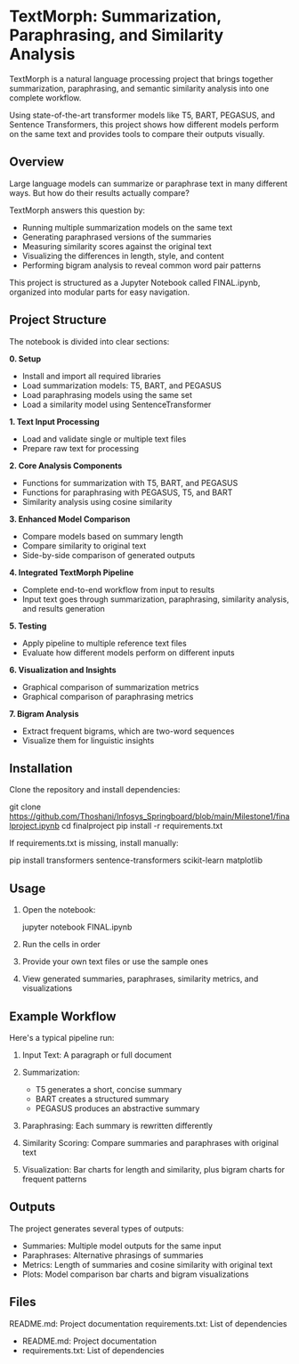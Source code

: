 # TextMorph: Summarization, Paraphrasing, and Similarity Analysis

TextMorph is a natural language processing project that brings together summarization, paraphrasing, and semantic similarity analysis into one complete workflow.

Using state-of-the-art transformer models like T5, BART, PEGASUS, and Sentence Transformers, this project shows how different models perform on the same text and provides tools to compare their outputs visually.

## Overview

Large language models can summarize or paraphrase text in many different ways. But how do their results actually compare?

TextMorph answers this question by:
- Running multiple summarization models on the same text
- Generating paraphrased versions of the summaries
- Measuring similarity scores against the original text
- Visualizing the differences in length, style, and content
- Performing bigram analysis to reveal common word pair patterns

This project is structured as a Jupyter Notebook called FINAL.ipynb, organized into modular parts for easy navigation.

## Project Structure

The notebook is divided into clear sections:

**0. Setup**
- Install and import all required libraries
- Load summarization models: T5, BART, and PEGASUS
- Load paraphrasing models using the same set
- Load a similarity model using SentenceTransformer

**1. Text Input Processing**
- Load and validate single or multiple text files
- Prepare raw text for processing

**2. Core Analysis Components**
- Functions for summarization with T5, BART, and PEGASUS
- Functions for paraphrasing with PEGASUS, T5, and BART
- Similarity analysis using cosine similarity

**3. Enhanced Model Comparison**
- Compare models based on summary length
- Compare similarity to original text
- Side-by-side comparison of generated outputs

**4. Integrated TextMorph Pipeline**
- Complete end-to-end workflow from input to results
- Input text goes through summarization, paraphrasing, similarity analysis, and results generation

**5. Testing**
- Apply pipeline to multiple reference text files
- Evaluate how different models perform on different inputs

**6. Visualization and Insights**
- Graphical comparison of summarization metrics
- Graphical comparison of paraphrasing metrics

**7. Bigram Analysis**
- Extract frequent bigrams, which are two-word sequences
- Visualize them for linguistic insights

## Installation

Clone the repository and install dependencies:


git clone https://github.com/Thoshani/Infosys_Springboard/blob/main/Milestone1/finalproject.ipynb
cd finalproject
pip install -r requirements.txt


If requirements.txt is missing, install manually:

pip install transformers sentence-transformers scikit-learn matplotlib


## Usage

1. Open the notebook:

   jupyter notebook FINAL.ipynb
 
2. Run the cells in order

3. Provide your own text files or use the sample ones

4. View generated summaries, paraphrases, similarity metrics, and visualizations

## Example Workflow

Here's a typical pipeline run:

1. Input Text: A paragraph or full document

2. Summarization:
   - T5 generates a short, concise summary
   - BART creates a structured summary
   - PEGASUS produces an abstractive summary

3. Paraphrasing: Each summary is rewritten differently

4. Similarity Scoring: Compare summaries and paraphrases with original text

5. Visualization: Bar charts for length and similarity, plus bigram charts for frequent patterns

## Outputs

The project generates several types of outputs:

- Summaries: Multiple model outputs for the same input
- Paraphrases: Alternative phrasings of summaries
- Metrics: Length of summaries and cosine similarity with original text
- Plots: Model comparison bar charts and bigram visualizations

## Files

README.md: Project documentation
requirements.txt: List of dependencies



- README.md: Project documentation
- requirements.txt: List of dependencies
